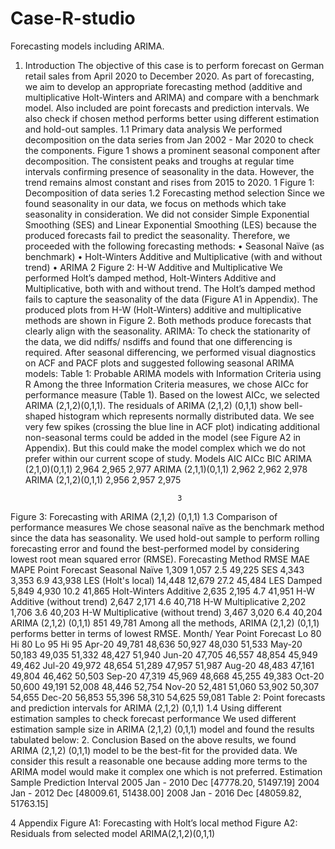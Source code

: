 # Case-R-studio
Forecasting models including ARIMA.

1. Introduction
The objective of this case is to perform forecast on German retail sales from April 2020 to December 2020. As part of forecasting, we aim to develop an appropriate forecasting method (additive and multiplicative Holt-Winters and ARIMA) and compare with a benchmark model. Also included are point forecasts and prediction intervals. We also check if chosen method performs better using different estimation and hold-out samples.
1.1 Primary data analysis
We performed decomposition on the data series from Jan 2002 - Mar 2020 to check the components. Figure 1 shows a prominent seasonal component after decomposition. The consistent peaks and troughs at regular time intervals confirming presence of seasonality in the data. However, the trend remains almost constant and rises from 2015 to 2020.
1
  Figure 1: Decomposition of data series 1.2 Forecasting method selection
Since we found seasonality in our data, we focus on methods which take seasonality in consideration. We did not consider Simple Exponential Smoothing (SES) and Linear Exponential Smoothing (LES) because the produced forecasts fail to predict the seasonality. Therefore, we proceeded with the following forecasting methods:
• Seasonal Naïve (as benchmark)
• Holt-Winters Additive and Multiplicative (with and without trend) • ARIMA
          2
   Figure 2: H-W Additive and Multiplicative
We performed Holt’s damped method, Holt-Winters Additive and Multiplicative, both with and without trend. The Holt’s damped method fails to capture the seasonality of the data (Figure A1 in Appendix). The produced plots from H-W (Holt-Winters) additive and multiplicative methods are shown in Figure 2. Both methods produce forecasts that clearly align with the seasonality.
ARIMA: To check the stationarity of the data, we did ndiffs/ nsdiffs and found that one differencing is required. After seasonal differencing, we performed visual diagnostics on ACF and PACF plots and suggested following seasonal ARIMA models:
Table 1: Probable ARIMA models with Information Criteria using R
Among the three Information Criteria measures, we chose AICc for performance measure (Table 1). Based on the lowest AICc, we selected ARIMA (2,1,2)(0,1,1).
The residuals of ARIMA (2,1,2) (0,1,1) show bell-shaped histogram which represents normally distributed data. We see very few spikes (crossing the blue line in ACF plot) indicating additional non-seasonal terms could be added in the model (see Figure A2 in Appendix). But this could make the model complex which we do not prefer within our current scope of study.
 Models
AIC
AICc
BIC
ARIMA (2,1,0)(0,1,1)
2,964
2,965
2,977
ARIMA (2,1,1)(0,1,1)
2,962
2,962
2,978
ARIMA (2,1,2)(0,1,1)
2,956
2,957
2,975
       
                                         3
 Figure 3: Forecasting with ARIMA (2,1,2) (0,1,1)
1.3 Comparison of performance measures
We chose seasonal naïve as the benchmark method since the data has seasonality. We used hold-out sample to perform rolling forecasting error and found the best-performed model by considering lowest root mean squared error (RMSE).
 Forecasting Method
RMSE
MAE
MAPE
 Point Forecast
 Seasonal Naïve
1,309
1,057
2.5
49,225
SES
4,343
3,353
6.9
 43,938
 LES (Holt's local)
14,448
12,679
27.2
45,484
 LES Damped
5,849
4,930
10.2
41,865
Holt-Winters Additive
2,635
2,195
4.7
 41,951
 H-W Additive (without trend)
2,647
2,171
4.6
40,718
H-W Multiplicative
2,202
1,706
3.6
 40,203
H-W Multiplicative (without trend)
3,467
3,020
6.4
 40,204
 ARIMA (2,1,2) (0,1,1)
 851
    49,781
                    Among all the methods, ARIMA (2,1,2) (0,1,1) performs better in terms of lowest RMSE.
 Month/ Year
Point Forecast
Lo 80
Hi 80
Lo 95
Hi 95
Apr-20
49,781
48,636
50,927
48,030
51,533
May-20
50,183
49,035
51,332
48,427
51,940
Jun-20
47,705
46,557
48,854
45,949
49,462
Jul-20
49,972
48,654
51,289
47,957
51,987
Aug-20
48,483
47,161
49,804
46,462
50,503
Sep-20
47,319
45,969
48,668
45,255
49,383
Oct-20
50,600
49,191
52,008
48,446
52,754
Nov-20
52,481
51,060
53,902
50,307
54,655
Dec-20
  56,853
 55,396
 58,310
 54,625
59,081
                     Table 2: Point forecasts and prediction intervals for ARIMA (2,1,2) (0,1,1)
1.4 Using different estimation samples to check forecast performance
We used different estimation sample size in ARIMA (2,1,2) (0,1,1) model and found the results tabulated below:
2. Conclusion
Based on the above results, we found ARIMA (2,1,2) (0,1,1) model to be the best-fit for the provided data. We consider this result a reasonable one because adding more terms to the ARIMA model would make it complex one which is not preferred.
 Estimation Sample
  Prediction Interval
 2005 Jan - 2010 Dec
[47778.20, 51497.19]
 2004 Jan - 2012 Dec
[48009.61, 51438.00]
2008 Jan - 2016 Dec
 [48059.82, 51763.15]
         
4
 Appendix
 Figure A1: Forecasting with Holt’s local method
 Figure A2: Residuals from selected model ARIMA(2,1,2)(0,1,1)
